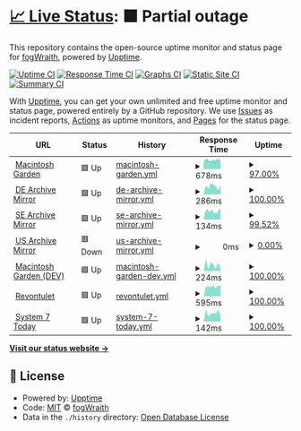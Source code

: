# [📈 Live Status](https://fogWraith.github.io/status): <!--live status--> **🟧 Partial outage**

This repository contains the open-source uptime monitor and status page for [fogWraith](https://fogWraith.github.io/status), powered by [Upptime](https://github.com/upptime/upptime).

[![Uptime CI](https://github.com/fogWraith/status/workflows/Uptime%20CI/badge.svg)](https://github.com/fogWraith/status/actions?query=workflow%3A%22Uptime+CI%22)
[![Response Time CI](https://github.com/fogWraith/status/workflows/Response%20Time%20CI/badge.svg)](https://github.com/fogWraith/status/actions?query=workflow%3A%22Response+Time+CI%22)
[![Graphs CI](https://github.com/fogWraith/status/workflows/Graphs%20CI/badge.svg)](https://github.com/fogWraith/status/actions?query=workflow%3A%22Graphs+CI%22)
[![Static Site CI](https://github.com/fogWraith/status/workflows/Static%20Site%20CI/badge.svg)](https://github.com/fogWraith/status/actions?query=workflow%3A%22Static+Site+CI%22)
[![Summary CI](https://github.com/fogWraith/status/workflows/Summary%20CI/badge.svg)](https://github.com/fogWraith/status/actions?query=workflow%3A%22Summary+CI%22)

With [Upptime](https://upptime.js.org), you can get your own unlimited and free uptime monitor and status page, powered entirely by a GitHub repository. We use [Issues](https://github.com/fogWraith/status/issues) as incident reports, [Actions](https://github.com/fogWraith/status/actions) as uptime monitors, and [Pages](https://fogWraith.github.io/status) for the status page.

<!--start: status pages-->
<!-- This summary is generated by Upptime (https://github.com/upptime/upptime) -->
<!-- Do not edit this manually, your changes will be overwritten -->
<!-- prettier-ignore -->
| URL | Status | History | Response Time | Uptime |
| --- | ------ | ------- | ------------- | ------ |
| <img alt="" src="https://icons.duckduckgo.com/ip3/macintoshgarden.org.ico" height="13"> [Macintosh Garden](https://macintoshgarden.org) | 🟩 Up | [macintosh-garden.yml](https://github.com/fogWraith/status/commits/HEAD/history/macintosh-garden.yml) | <details><summary><img alt="Response time graph" src="./graphs/macintosh-garden/response-time-week.png" height="20"> 678ms</summary><br><a href="https://status.macintosh.garden/history/macintosh-garden"><img alt="Response time 690" src="https://img.shields.io/endpoint?url=https%3A%2F%2Fraw.githubusercontent.com%2FfogWraith%2Fstatus%2FHEAD%2Fapi%2Fmacintosh-garden%2Fresponse-time.json"></a><br><a href="https://status.macintosh.garden/history/macintosh-garden"><img alt="24-hour response time 660" src="https://img.shields.io/endpoint?url=https%3A%2F%2Fraw.githubusercontent.com%2FfogWraith%2Fstatus%2FHEAD%2Fapi%2Fmacintosh-garden%2Fresponse-time-day.json"></a><br><a href="https://status.macintosh.garden/history/macintosh-garden"><img alt="7-day response time 678" src="https://img.shields.io/endpoint?url=https%3A%2F%2Fraw.githubusercontent.com%2FfogWraith%2Fstatus%2FHEAD%2Fapi%2Fmacintosh-garden%2Fresponse-time-week.json"></a><br><a href="https://status.macintosh.garden/history/macintosh-garden"><img alt="30-day response time 682" src="https://img.shields.io/endpoint?url=https%3A%2F%2Fraw.githubusercontent.com%2FfogWraith%2Fstatus%2FHEAD%2Fapi%2Fmacintosh-garden%2Fresponse-time-month.json"></a><br><a href="https://status.macintosh.garden/history/macintosh-garden"><img alt="1-year response time 690" src="https://img.shields.io/endpoint?url=https%3A%2F%2Fraw.githubusercontent.com%2FfogWraith%2Fstatus%2FHEAD%2Fapi%2Fmacintosh-garden%2Fresponse-time-year.json"></a></details> | <details><summary><a href="https://status.macintosh.garden/history/macintosh-garden">97.00%</a></summary><a href="https://status.macintosh.garden/history/macintosh-garden"><img alt="All-time uptime 99.72%" src="https://img.shields.io/endpoint?url=https%3A%2F%2Fraw.githubusercontent.com%2FfogWraith%2Fstatus%2FHEAD%2Fapi%2Fmacintosh-garden%2Fuptime.json"></a><br><a href="https://status.macintosh.garden/history/macintosh-garden"><img alt="24-hour uptime 95.10%" src="https://img.shields.io/endpoint?url=https%3A%2F%2Fraw.githubusercontent.com%2FfogWraith%2Fstatus%2FHEAD%2Fapi%2Fmacintosh-garden%2Fuptime-day.json"></a><br><a href="https://status.macintosh.garden/history/macintosh-garden"><img alt="7-day uptime 97.00%" src="https://img.shields.io/endpoint?url=https%3A%2F%2Fraw.githubusercontent.com%2FfogWraith%2Fstatus%2FHEAD%2Fapi%2Fmacintosh-garden%2Fuptime-week.json"></a><br><a href="https://status.macintosh.garden/history/macintosh-garden"><img alt="30-day uptime 95.99%" src="https://img.shields.io/endpoint?url=https%3A%2F%2Fraw.githubusercontent.com%2FfogWraith%2Fstatus%2FHEAD%2Fapi%2Fmacintosh-garden%2Fuptime-month.json"></a><br><a href="https://status.macintosh.garden/history/macintosh-garden"><img alt="1-year uptime 99.38%" src="https://img.shields.io/endpoint?url=https%3A%2F%2Fraw.githubusercontent.com%2FfogWraith%2Fstatus%2FHEAD%2Fapi%2Fmacintosh-garden%2Fuptime-year.json"></a></details>
| <img alt="" src="https://icons.duckduckgo.com/ip3/old.mac.gdn.ico" height="13"> [DE Archive Mirror](https://old.mac.gdn) | 🟩 Up | [de-archive-mirror.yml](https://github.com/fogWraith/status/commits/HEAD/history/de-archive-mirror.yml) | <details><summary><img alt="Response time graph" src="./graphs/de-archive-mirror/response-time-week.png" height="20"> 286ms</summary><br><a href="https://status.macintosh.garden/history/de-archive-mirror"><img alt="Response time 275" src="https://img.shields.io/endpoint?url=https%3A%2F%2Fraw.githubusercontent.com%2FfogWraith%2Fstatus%2FHEAD%2Fapi%2Fde-archive-mirror%2Fresponse-time.json"></a><br><a href="https://status.macintosh.garden/history/de-archive-mirror"><img alt="24-hour response time 342" src="https://img.shields.io/endpoint?url=https%3A%2F%2Fraw.githubusercontent.com%2FfogWraith%2Fstatus%2FHEAD%2Fapi%2Fde-archive-mirror%2Fresponse-time-day.json"></a><br><a href="https://status.macintosh.garden/history/de-archive-mirror"><img alt="7-day response time 286" src="https://img.shields.io/endpoint?url=https%3A%2F%2Fraw.githubusercontent.com%2FfogWraith%2Fstatus%2FHEAD%2Fapi%2Fde-archive-mirror%2Fresponse-time-week.json"></a><br><a href="https://status.macintosh.garden/history/de-archive-mirror"><img alt="30-day response time 288" src="https://img.shields.io/endpoint?url=https%3A%2F%2Fraw.githubusercontent.com%2FfogWraith%2Fstatus%2FHEAD%2Fapi%2Fde-archive-mirror%2Fresponse-time-month.json"></a><br><a href="https://status.macintosh.garden/history/de-archive-mirror"><img alt="1-year response time 287" src="https://img.shields.io/endpoint?url=https%3A%2F%2Fraw.githubusercontent.com%2FfogWraith%2Fstatus%2FHEAD%2Fapi%2Fde-archive-mirror%2Fresponse-time-year.json"></a></details> | <details><summary><a href="https://status.macintosh.garden/history/de-archive-mirror">100.00%</a></summary><a href="https://status.macintosh.garden/history/de-archive-mirror"><img alt="All-time uptime 100.00%" src="https://img.shields.io/endpoint?url=https%3A%2F%2Fraw.githubusercontent.com%2FfogWraith%2Fstatus%2FHEAD%2Fapi%2Fde-archive-mirror%2Fuptime.json"></a><br><a href="https://status.macintosh.garden/history/de-archive-mirror"><img alt="24-hour uptime 100.00%" src="https://img.shields.io/endpoint?url=https%3A%2F%2Fraw.githubusercontent.com%2FfogWraith%2Fstatus%2FHEAD%2Fapi%2Fde-archive-mirror%2Fuptime-day.json"></a><br><a href="https://status.macintosh.garden/history/de-archive-mirror"><img alt="7-day uptime 100.00%" src="https://img.shields.io/endpoint?url=https%3A%2F%2Fraw.githubusercontent.com%2FfogWraith%2Fstatus%2FHEAD%2Fapi%2Fde-archive-mirror%2Fuptime-week.json"></a><br><a href="https://status.macintosh.garden/history/de-archive-mirror"><img alt="30-day uptime 100.00%" src="https://img.shields.io/endpoint?url=https%3A%2F%2Fraw.githubusercontent.com%2FfogWraith%2Fstatus%2FHEAD%2Fapi%2Fde-archive-mirror%2Fuptime-month.json"></a><br><a href="https://status.macintosh.garden/history/de-archive-mirror"><img alt="1-year uptime 100.00%" src="https://img.shields.io/endpoint?url=https%3A%2F%2Fraw.githubusercontent.com%2FfogWraith%2Fstatus%2FHEAD%2Fapi%2Fde-archive-mirror%2Fuptime-year.json"></a></details>
| <img alt="" src="https://icons.duckduckgo.com/ip3/null.ico" height="13"> [SE Archive Mirror](62.116.228.143) | 🟩 Up | [se-archive-mirror.yml](https://github.com/fogWraith/status/commits/HEAD/history/se-archive-mirror.yml) | <details><summary><img alt="Response time graph" src="./graphs/se-archive-mirror/response-time-week.png" height="20"> 134ms</summary><br><a href="https://status.macintosh.garden/history/se-archive-mirror"><img alt="Response time 129" src="https://img.shields.io/endpoint?url=https%3A%2F%2Fraw.githubusercontent.com%2FfogWraith%2Fstatus%2FHEAD%2Fapi%2Fse-archive-mirror%2Fresponse-time.json"></a><br><a href="https://status.macintosh.garden/history/se-archive-mirror"><img alt="24-hour response time 165" src="https://img.shields.io/endpoint?url=https%3A%2F%2Fraw.githubusercontent.com%2FfogWraith%2Fstatus%2FHEAD%2Fapi%2Fse-archive-mirror%2Fresponse-time-day.json"></a><br><a href="https://status.macintosh.garden/history/se-archive-mirror"><img alt="7-day response time 134" src="https://img.shields.io/endpoint?url=https%3A%2F%2Fraw.githubusercontent.com%2FfogWraith%2Fstatus%2FHEAD%2Fapi%2Fse-archive-mirror%2Fresponse-time-week.json"></a><br><a href="https://status.macintosh.garden/history/se-archive-mirror"><img alt="30-day response time 130" src="https://img.shields.io/endpoint?url=https%3A%2F%2Fraw.githubusercontent.com%2FfogWraith%2Fstatus%2FHEAD%2Fapi%2Fse-archive-mirror%2Fresponse-time-month.json"></a><br><a href="https://status.macintosh.garden/history/se-archive-mirror"><img alt="1-year response time 130" src="https://img.shields.io/endpoint?url=https%3A%2F%2Fraw.githubusercontent.com%2FfogWraith%2Fstatus%2FHEAD%2Fapi%2Fse-archive-mirror%2Fresponse-time-year.json"></a></details> | <details><summary><a href="https://status.macintosh.garden/history/se-archive-mirror">99.52%</a></summary><a href="https://status.macintosh.garden/history/se-archive-mirror"><img alt="All-time uptime 91.70%" src="https://img.shields.io/endpoint?url=https%3A%2F%2Fraw.githubusercontent.com%2FfogWraith%2Fstatus%2FHEAD%2Fapi%2Fse-archive-mirror%2Fuptime.json"></a><br><a href="https://status.macintosh.garden/history/se-archive-mirror"><img alt="24-hour uptime 100.00%" src="https://img.shields.io/endpoint?url=https%3A%2F%2Fraw.githubusercontent.com%2FfogWraith%2Fstatus%2FHEAD%2Fapi%2Fse-archive-mirror%2Fuptime-day.json"></a><br><a href="https://status.macintosh.garden/history/se-archive-mirror"><img alt="7-day uptime 99.52%" src="https://img.shields.io/endpoint?url=https%3A%2F%2Fraw.githubusercontent.com%2FfogWraith%2Fstatus%2FHEAD%2Fapi%2Fse-archive-mirror%2Fuptime-week.json"></a><br><a href="https://status.macintosh.garden/history/se-archive-mirror"><img alt="30-day uptime 99.89%" src="https://img.shields.io/endpoint?url=https%3A%2F%2Fraw.githubusercontent.com%2FfogWraith%2Fstatus%2FHEAD%2Fapi%2Fse-archive-mirror%2Fuptime-month.json"></a><br><a href="https://status.macintosh.garden/history/se-archive-mirror"><img alt="1-year uptime 89.26%" src="https://img.shields.io/endpoint?url=https%3A%2F%2Fraw.githubusercontent.com%2FfogWraith%2Fstatus%2FHEAD%2Fapi%2Fse-archive-mirror%2Fuptime-year.json"></a></details>
| <img alt="" src="https://icons.duckduckgo.com/ip3/mirror.macintosharchive.org.ico" height="13"> [US Archive Mirror](http://mirror.macintosharchive.org) | 🟥 Down | [us-archive-mirror.yml](https://github.com/fogWraith/status/commits/HEAD/history/us-archive-mirror.yml) | <details><summary><img alt="Response time graph" src="./graphs/us-archive-mirror/response-time-week.png" height="20"> 0ms</summary><br><a href="https://status.macintosh.garden/history/us-archive-mirror"><img alt="Response time 0" src="https://img.shields.io/endpoint?url=https%3A%2F%2Fraw.githubusercontent.com%2FfogWraith%2Fstatus%2FHEAD%2Fapi%2Fus-archive-mirror%2Fresponse-time.json"></a><br><a href="https://status.macintosh.garden/history/us-archive-mirror"><img alt="24-hour response time 0" src="https://img.shields.io/endpoint?url=https%3A%2F%2Fraw.githubusercontent.com%2FfogWraith%2Fstatus%2FHEAD%2Fapi%2Fus-archive-mirror%2Fresponse-time-day.json"></a><br><a href="https://status.macintosh.garden/history/us-archive-mirror"><img alt="7-day response time 0" src="https://img.shields.io/endpoint?url=https%3A%2F%2Fraw.githubusercontent.com%2FfogWraith%2Fstatus%2FHEAD%2Fapi%2Fus-archive-mirror%2Fresponse-time-week.json"></a><br><a href="https://status.macintosh.garden/history/us-archive-mirror"><img alt="30-day response time 0" src="https://img.shields.io/endpoint?url=https%3A%2F%2Fraw.githubusercontent.com%2FfogWraith%2Fstatus%2FHEAD%2Fapi%2Fus-archive-mirror%2Fresponse-time-month.json"></a><br><a href="https://status.macintosh.garden/history/us-archive-mirror"><img alt="1-year response time 0" src="https://img.shields.io/endpoint?url=https%3A%2F%2Fraw.githubusercontent.com%2FfogWraith%2Fstatus%2FHEAD%2Fapi%2Fus-archive-mirror%2Fresponse-time-year.json"></a></details> | <details><summary><a href="https://status.macintosh.garden/history/us-archive-mirror">0.00%</a></summary><a href="https://status.macintosh.garden/history/us-archive-mirror"><img alt="All-time uptime 0.52%" src="https://img.shields.io/endpoint?url=https%3A%2F%2Fraw.githubusercontent.com%2FfogWraith%2Fstatus%2FHEAD%2Fapi%2Fus-archive-mirror%2Fuptime.json"></a><br><a href="https://status.macintosh.garden/history/us-archive-mirror"><img alt="24-hour uptime 0.00%" src="https://img.shields.io/endpoint?url=https%3A%2F%2Fraw.githubusercontent.com%2FfogWraith%2Fstatus%2FHEAD%2Fapi%2Fus-archive-mirror%2Fuptime-day.json"></a><br><a href="https://status.macintosh.garden/history/us-archive-mirror"><img alt="7-day uptime 0.00%" src="https://img.shields.io/endpoint?url=https%3A%2F%2Fraw.githubusercontent.com%2FfogWraith%2Fstatus%2FHEAD%2Fapi%2Fus-archive-mirror%2Fuptime-week.json"></a><br><a href="https://status.macintosh.garden/history/us-archive-mirror"><img alt="30-day uptime 1.38%" src="https://img.shields.io/endpoint?url=https%3A%2F%2Fraw.githubusercontent.com%2FfogWraith%2Fstatus%2FHEAD%2Fapi%2Fus-archive-mirror%2Fuptime-month.json"></a><br><a href="https://status.macintosh.garden/history/us-archive-mirror"><img alt="1-year uptime 0.00%" src="https://img.shields.io/endpoint?url=https%3A%2F%2Fraw.githubusercontent.com%2FfogWraith%2Fstatus%2FHEAD%2Fapi%2Fus-archive-mirror%2Fuptime-year.json"></a></details>
| <img alt="" src="https://icons.duckduckgo.com/ip3/macintosh.garden.ico" height="13"> [Macintosh Garden (DEV)](https://macintosh.garden) | 🟩 Up | [macintosh-garden-dev.yml](https://github.com/fogWraith/status/commits/HEAD/history/macintosh-garden-dev.yml) | <details><summary><img alt="Response time graph" src="./graphs/macintosh-garden-dev/response-time-week.png" height="20"> 224ms</summary><br><a href="https://status.macintosh.garden/history/macintosh-garden-dev"><img alt="Response time 308" src="https://img.shields.io/endpoint?url=https%3A%2F%2Fraw.githubusercontent.com%2FfogWraith%2Fstatus%2FHEAD%2Fapi%2Fmacintosh-garden-dev%2Fresponse-time.json"></a><br><a href="https://status.macintosh.garden/history/macintosh-garden-dev"><img alt="24-hour response time 71" src="https://img.shields.io/endpoint?url=https%3A%2F%2Fraw.githubusercontent.com%2FfogWraith%2Fstatus%2FHEAD%2Fapi%2Fmacintosh-garden-dev%2Fresponse-time-day.json"></a><br><a href="https://status.macintosh.garden/history/macintosh-garden-dev"><img alt="7-day response time 224" src="https://img.shields.io/endpoint?url=https%3A%2F%2Fraw.githubusercontent.com%2FfogWraith%2Fstatus%2FHEAD%2Fapi%2Fmacintosh-garden-dev%2Fresponse-time-week.json"></a><br><a href="https://status.macintosh.garden/history/macintosh-garden-dev"><img alt="30-day response time 245" src="https://img.shields.io/endpoint?url=https%3A%2F%2Fraw.githubusercontent.com%2FfogWraith%2Fstatus%2FHEAD%2Fapi%2Fmacintosh-garden-dev%2Fresponse-time-month.json"></a><br><a href="https://status.macintosh.garden/history/macintosh-garden-dev"><img alt="1-year response time 323" src="https://img.shields.io/endpoint?url=https%3A%2F%2Fraw.githubusercontent.com%2FfogWraith%2Fstatus%2FHEAD%2Fapi%2Fmacintosh-garden-dev%2Fresponse-time-year.json"></a></details> | <details><summary><a href="https://status.macintosh.garden/history/macintosh-garden-dev">100.00%</a></summary><a href="https://status.macintosh.garden/history/macintosh-garden-dev"><img alt="All-time uptime 100.00%" src="https://img.shields.io/endpoint?url=https%3A%2F%2Fraw.githubusercontent.com%2FfogWraith%2Fstatus%2FHEAD%2Fapi%2Fmacintosh-garden-dev%2Fuptime.json"></a><br><a href="https://status.macintosh.garden/history/macintosh-garden-dev"><img alt="24-hour uptime 100.00%" src="https://img.shields.io/endpoint?url=https%3A%2F%2Fraw.githubusercontent.com%2FfogWraith%2Fstatus%2FHEAD%2Fapi%2Fmacintosh-garden-dev%2Fuptime-day.json"></a><br><a href="https://status.macintosh.garden/history/macintosh-garden-dev"><img alt="7-day uptime 100.00%" src="https://img.shields.io/endpoint?url=https%3A%2F%2Fraw.githubusercontent.com%2FfogWraith%2Fstatus%2FHEAD%2Fapi%2Fmacintosh-garden-dev%2Fuptime-week.json"></a><br><a href="https://status.macintosh.garden/history/macintosh-garden-dev"><img alt="30-day uptime 100.00%" src="https://img.shields.io/endpoint?url=https%3A%2F%2Fraw.githubusercontent.com%2FfogWraith%2Fstatus%2FHEAD%2Fapi%2Fmacintosh-garden-dev%2Fuptime-month.json"></a><br><a href="https://status.macintosh.garden/history/macintosh-garden-dev"><img alt="1-year uptime 100.00%" src="https://img.shields.io/endpoint?url=https%3A%2F%2Fraw.githubusercontent.com%2FfogWraith%2Fstatus%2FHEAD%2Fapi%2Fmacintosh-garden-dev%2Fuptime-year.json"></a></details>
| <img alt="" src="https://icons.duckduckgo.com/ip3/revontulet.org.ico" height="13"> [Revontulet](https://revontulet.org) | 🟩 Up | [revontulet.yml](https://github.com/fogWraith/status/commits/HEAD/history/revontulet.yml) | <details><summary><img alt="Response time graph" src="./graphs/revontulet/response-time-week.png" height="20"> 595ms</summary><br><a href="https://status.macintosh.garden/history/revontulet"><img alt="Response time 540" src="https://img.shields.io/endpoint?url=https%3A%2F%2Fraw.githubusercontent.com%2FfogWraith%2Fstatus%2FHEAD%2Fapi%2Frevontulet%2Fresponse-time.json"></a><br><a href="https://status.macintosh.garden/history/revontulet"><img alt="24-hour response time 639" src="https://img.shields.io/endpoint?url=https%3A%2F%2Fraw.githubusercontent.com%2FfogWraith%2Fstatus%2FHEAD%2Fapi%2Frevontulet%2Fresponse-time-day.json"></a><br><a href="https://status.macintosh.garden/history/revontulet"><img alt="7-day response time 595" src="https://img.shields.io/endpoint?url=https%3A%2F%2Fraw.githubusercontent.com%2FfogWraith%2Fstatus%2FHEAD%2Fapi%2Frevontulet%2Fresponse-time-week.json"></a><br><a href="https://status.macintosh.garden/history/revontulet"><img alt="30-day response time 561" src="https://img.shields.io/endpoint?url=https%3A%2F%2Fraw.githubusercontent.com%2FfogWraith%2Fstatus%2FHEAD%2Fapi%2Frevontulet%2Fresponse-time-month.json"></a><br><a href="https://status.macintosh.garden/history/revontulet"><img alt="1-year response time 541" src="https://img.shields.io/endpoint?url=https%3A%2F%2Fraw.githubusercontent.com%2FfogWraith%2Fstatus%2FHEAD%2Fapi%2Frevontulet%2Fresponse-time-year.json"></a></details> | <details><summary><a href="https://status.macintosh.garden/history/revontulet">100.00%</a></summary><a href="https://status.macintosh.garden/history/revontulet"><img alt="All-time uptime 100.00%" src="https://img.shields.io/endpoint?url=https%3A%2F%2Fraw.githubusercontent.com%2FfogWraith%2Fstatus%2FHEAD%2Fapi%2Frevontulet%2Fuptime.json"></a><br><a href="https://status.macintosh.garden/history/revontulet"><img alt="24-hour uptime 100.00%" src="https://img.shields.io/endpoint?url=https%3A%2F%2Fraw.githubusercontent.com%2FfogWraith%2Fstatus%2FHEAD%2Fapi%2Frevontulet%2Fuptime-day.json"></a><br><a href="https://status.macintosh.garden/history/revontulet"><img alt="7-day uptime 100.00%" src="https://img.shields.io/endpoint?url=https%3A%2F%2Fraw.githubusercontent.com%2FfogWraith%2Fstatus%2FHEAD%2Fapi%2Frevontulet%2Fuptime-week.json"></a><br><a href="https://status.macintosh.garden/history/revontulet"><img alt="30-day uptime 100.00%" src="https://img.shields.io/endpoint?url=https%3A%2F%2Fraw.githubusercontent.com%2FfogWraith%2Fstatus%2FHEAD%2Fapi%2Frevontulet%2Fuptime-month.json"></a><br><a href="https://status.macintosh.garden/history/revontulet"><img alt="1-year uptime 100.00%" src="https://img.shields.io/endpoint?url=https%3A%2F%2Fraw.githubusercontent.com%2FfogWraith%2Fstatus%2FHEAD%2Fapi%2Frevontulet%2Fuptime-year.json"></a></details>
| <img alt="" src="https://icons.duckduckgo.com/ip3/system7today.com.ico" height="13"> [System 7 Today](https://system7today.com) | 🟩 Up | [system-7-today.yml](https://github.com/fogWraith/status/commits/HEAD/history/system-7-today.yml) | <details><summary><img alt="Response time graph" src="./graphs/system-7-today/response-time-week.png" height="20"> 142ms</summary><br><a href="https://status.macintosh.garden/history/system-7-today"><img alt="Response time 117" src="https://img.shields.io/endpoint?url=https%3A%2F%2Fraw.githubusercontent.com%2FfogWraith%2Fstatus%2FHEAD%2Fapi%2Fsystem-7-today%2Fresponse-time.json"></a><br><a href="https://status.macintosh.garden/history/system-7-today"><img alt="24-hour response time 83" src="https://img.shields.io/endpoint?url=https%3A%2F%2Fraw.githubusercontent.com%2FfogWraith%2Fstatus%2FHEAD%2Fapi%2Fsystem-7-today%2Fresponse-time-day.json"></a><br><a href="https://status.macintosh.garden/history/system-7-today"><img alt="7-day response time 142" src="https://img.shields.io/endpoint?url=https%3A%2F%2Fraw.githubusercontent.com%2FfogWraith%2Fstatus%2FHEAD%2Fapi%2Fsystem-7-today%2Fresponse-time-week.json"></a><br><a href="https://status.macintosh.garden/history/system-7-today"><img alt="30-day response time 122" src="https://img.shields.io/endpoint?url=https%3A%2F%2Fraw.githubusercontent.com%2FfogWraith%2Fstatus%2FHEAD%2Fapi%2Fsystem-7-today%2Fresponse-time-month.json"></a><br><a href="https://status.macintosh.garden/history/system-7-today"><img alt="1-year response time 125" src="https://img.shields.io/endpoint?url=https%3A%2F%2Fraw.githubusercontent.com%2FfogWraith%2Fstatus%2FHEAD%2Fapi%2Fsystem-7-today%2Fresponse-time-year.json"></a></details> | <details><summary><a href="https://status.macintosh.garden/history/system-7-today">100.00%</a></summary><a href="https://status.macintosh.garden/history/system-7-today"><img alt="All-time uptime 100.00%" src="https://img.shields.io/endpoint?url=https%3A%2F%2Fraw.githubusercontent.com%2FfogWraith%2Fstatus%2FHEAD%2Fapi%2Fsystem-7-today%2Fuptime.json"></a><br><a href="https://status.macintosh.garden/history/system-7-today"><img alt="24-hour uptime 100.00%" src="https://img.shields.io/endpoint?url=https%3A%2F%2Fraw.githubusercontent.com%2FfogWraith%2Fstatus%2FHEAD%2Fapi%2Fsystem-7-today%2Fuptime-day.json"></a><br><a href="https://status.macintosh.garden/history/system-7-today"><img alt="7-day uptime 100.00%" src="https://img.shields.io/endpoint?url=https%3A%2F%2Fraw.githubusercontent.com%2FfogWraith%2Fstatus%2FHEAD%2Fapi%2Fsystem-7-today%2Fuptime-week.json"></a><br><a href="https://status.macintosh.garden/history/system-7-today"><img alt="30-day uptime 100.00%" src="https://img.shields.io/endpoint?url=https%3A%2F%2Fraw.githubusercontent.com%2FfogWraith%2Fstatus%2FHEAD%2Fapi%2Fsystem-7-today%2Fuptime-month.json"></a><br><a href="https://status.macintosh.garden/history/system-7-today"><img alt="1-year uptime 100.00%" src="https://img.shields.io/endpoint?url=https%3A%2F%2Fraw.githubusercontent.com%2FfogWraith%2Fstatus%2FHEAD%2Fapi%2Fsystem-7-today%2Fuptime-year.json"></a></details>

<!--end: status pages-->

[**Visit our status website →**](https://fogWraith.github.io/status)

## 📄 License

- Powered by: [Upptime](https://github.com/upptime/upptime)
- Code: [MIT](./LICENSE) © [fogWraith](https://fogWraith.github.io/status)
- Data in the `./history` directory: [Open Database License](https://opendatacommons.org/licenses/odbl/1-0/)
